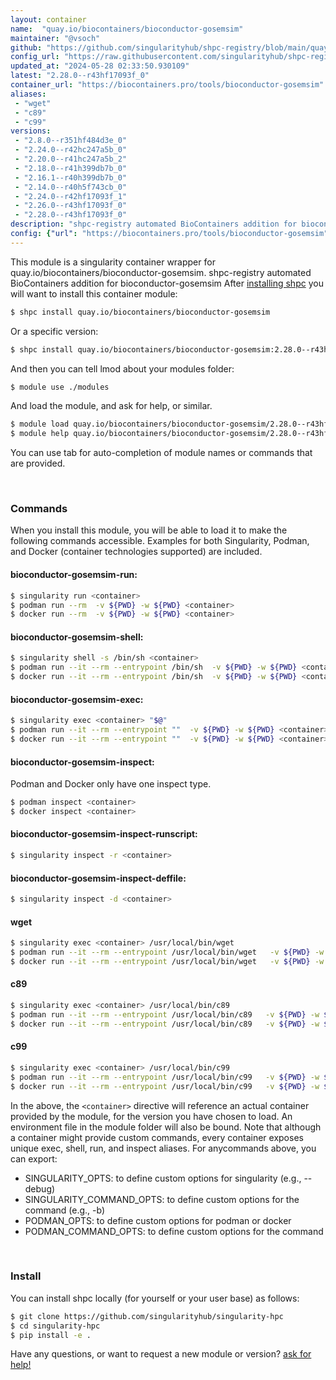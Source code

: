 ```yaml
---
layout: container
name:  "quay.io/biocontainers/bioconductor-gosemsim"
maintainer: "@vsoch"
github: "https://github.com/singularityhub/shpc-registry/blob/main/quay.io/biocontainers/bioconductor-gosemsim/container.yaml"
config_url: "https://raw.githubusercontent.com/singularityhub/shpc-registry/main/quay.io/biocontainers/bioconductor-gosemsim/container.yaml"
updated_at: "2024-05-28 02:33:50.930109"
latest: "2.28.0--r43hf17093f_0"
container_url: "https://biocontainers.pro/tools/bioconductor-gosemsim"
aliases:
 - "wget"
 - "c89"
 - "c99"
versions:
 - "2.8.0--r351hf484d3e_0"
 - "2.24.0--r42hc247a5b_0"
 - "2.20.0--r41hc247a5b_2"
 - "2.18.0--r41h399db7b_0"
 - "2.16.1--r40h399db7b_0"
 - "2.14.0--r40h5f743cb_0"
 - "2.24.0--r42hf17093f_1"
 - "2.26.0--r43hf17093f_0"
 - "2.28.0--r43hf17093f_0"
description: "shpc-registry automated BioContainers addition for bioconductor-gosemsim"
config: {"url": "https://biocontainers.pro/tools/bioconductor-gosemsim", "maintainer": "@vsoch", "description": "shpc-registry automated BioContainers addition for bioconductor-gosemsim", "latest": {"2.28.0--r43hf17093f_0": "sha256:9bbc6d43a1d22ca2b10e71a9f27d38c75d8b2ddeabc8e964873721c0e0e455ec"}, "tags": {"2.8.0--r351hf484d3e_0": "sha256:d190962b3f941f9b7f8928843b07367e8e2b77362fe7f9ed4edc6de4a826093d", "2.24.0--r42hc247a5b_0": "sha256:de5615604cf1674e57c0f950af96bbc3d16092027cefe08139e985642f93c3f7", "2.20.0--r41hc247a5b_2": "sha256:65eb0b680d4409d310c45d72507179e16db075cef56b22ea929fb70fd122fc91", "2.18.0--r41h399db7b_0": "sha256:6801a93f8dbb1200126d397a3e94a01901c9ab5a19fbc90fc9f9127c9d58e21b", "2.16.1--r40h399db7b_0": "sha256:ee802746877546f631da4d8ea61deda86f65ab66c74d7b09a2b82d6312d9b93f", "2.14.0--r40h5f743cb_0": "sha256:7acd3d6d488ff434f3706210dc9616bb8c7cd092b195d79e95d8b8e6b6740b51", "2.24.0--r42hf17093f_1": "sha256:4716275a9f533547f583dd607b8c7b757db4cbb7536a8c68d1a87dc7412ee484", "2.26.0--r43hf17093f_0": "sha256:ebc1632da0f32a593f0faec06511c336bbb13010086c1241cf0e80cde28dc1ff", "2.28.0--r43hf17093f_0": "sha256:9bbc6d43a1d22ca2b10e71a9f27d38c75d8b2ddeabc8e964873721c0e0e455ec"}, "docker": "quay.io/biocontainers/bioconductor-gosemsim", "aliases": {"wget": "/usr/local/bin/wget", "c89": "/usr/local/bin/c89", "c99": "/usr/local/bin/c99"}}
---
```


This module is a singularity container wrapper for quay.io/biocontainers/bioconductor-gosemsim.
shpc-registry automated BioContainers addition for bioconductor-gosemsim
After [installing shpc](#install) you will want to install this container module:


```bash
$ shpc install quay.io/biocontainers/bioconductor-gosemsim
```

Or a specific version:

```bash
$ shpc install quay.io/biocontainers/bioconductor-gosemsim:2.28.0--r43hf17093f_0
```

And then you can tell lmod about your modules folder:

```bash
$ module use ./modules
```

And load the module, and ask for help, or similar.

```bash
$ module load quay.io/biocontainers/bioconductor-gosemsim/2.28.0--r43hf17093f_0
$ module help quay.io/biocontainers/bioconductor-gosemsim/2.28.0--r43hf17093f_0
```

You can use tab for auto-completion of module names or commands that are provided.

<br>

### Commands

When you install this module, you will be able to load it to make the following commands accessible.
Examples for both Singularity, Podman, and Docker (container technologies supported) are included.

#### bioconductor-gosemsim-run:

```bash
$ singularity run <container>
$ podman run --rm  -v ${PWD} -w ${PWD} <container>
$ docker run --rm  -v ${PWD} -w ${PWD} <container>
```

#### bioconductor-gosemsim-shell:

```bash
$ singularity shell -s /bin/sh <container>
$ podman run --it --rm --entrypoint /bin/sh  -v ${PWD} -w ${PWD} <container>
$ docker run --it --rm --entrypoint /bin/sh  -v ${PWD} -w ${PWD} <container>
```

#### bioconductor-gosemsim-exec:

```bash
$ singularity exec <container> "$@"
$ podman run --it --rm --entrypoint ""  -v ${PWD} -w ${PWD} <container> "$@"
$ docker run --it --rm --entrypoint ""  -v ${PWD} -w ${PWD} <container> "$@"
```

#### bioconductor-gosemsim-inspect:

Podman and Docker only have one inspect type.

```bash
$ podman inspect <container>
$ docker inspect <container>
```

#### bioconductor-gosemsim-inspect-runscript:

```bash
$ singularity inspect -r <container>
```

#### bioconductor-gosemsim-inspect-deffile:

```bash
$ singularity inspect -d <container>
```


#### wget

```bash
$ singularity exec <container> /usr/local/bin/wget
$ podman run --it --rm --entrypoint /usr/local/bin/wget   -v ${PWD} -w ${PWD} <container> -c " $@"
$ docker run --it --rm --entrypoint /usr/local/bin/wget   -v ${PWD} -w ${PWD} <container> -c " $@"
```


#### c89

```bash
$ singularity exec <container> /usr/local/bin/c89
$ podman run --it --rm --entrypoint /usr/local/bin/c89   -v ${PWD} -w ${PWD} <container> -c " $@"
$ docker run --it --rm --entrypoint /usr/local/bin/c89   -v ${PWD} -w ${PWD} <container> -c " $@"
```


#### c99

```bash
$ singularity exec <container> /usr/local/bin/c99
$ podman run --it --rm --entrypoint /usr/local/bin/c99   -v ${PWD} -w ${PWD} <container> -c " $@"
$ docker run --it --rm --entrypoint /usr/local/bin/c99   -v ${PWD} -w ${PWD} <container> -c " $@"
```



In the above, the `<container>` directive will reference an actual container provided
by the module, for the version you have chosen to load. An environment file in the
module folder will also be bound. Note that although a container
might provide custom commands, every container exposes unique exec, shell, run, and
inspect aliases. For anycommands above, you can export:

 - SINGULARITY_OPTS: to define custom options for singularity (e.g., --debug)
 - SINGULARITY_COMMAND_OPTS: to define custom options for the command (e.g., -b)
 - PODMAN_OPTS: to define custom options for podman or docker
 - PODMAN_COMMAND_OPTS: to define custom options for the command

<br>

### Install

You can install shpc locally (for yourself or your user base) as follows:

```bash
$ git clone https://github.com/singularityhub/singularity-hpc
$ cd singularity-hpc
$ pip install -e .
```

Have any questions, or want to request a new module or version? [ask for help!](https://github.com/singularityhub/singularity-hpc/issues)